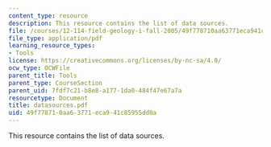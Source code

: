 ```yaml
---
content_type: resource
description: This resource contains the list of data sources.
file: /courses/12-114-field-geology-i-fall-2005/49f778710aa63771eca941c85955dd0a_datasources.pdf
file_type: application/pdf
learning_resource_types:
- Tools
license: https://creativecommons.org/licenses/by-nc-sa/4.0/
ocw_type: OCWFile
parent_title: Tools
parent_type: CourseSection
parent_uid: 7fdf7c21-b8e8-a177-1da0-484f47e67a7a
resourcetype: Document
title: datasources.pdf
uid: 49f77871-0aa6-3771-eca9-41c85955dd0a
---
```

This resource contains the list of data sources.